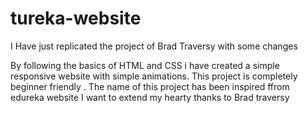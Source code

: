 # tureka-website
I Have just replicated the project of Brad Traversy with some changes


By following the basics of HTML and CSS i have created a simple responsive website with simple animations.
This project is completely beginner friendly . 
The name of this project has been inspired ffrom edureka website
I want to extend my hearty thanks to Brad traversy
